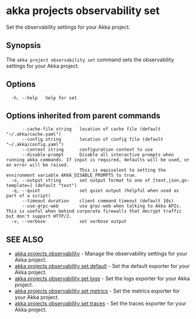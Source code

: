 # akka projects observability set

Set the observability settings for your Akka project.

## Synopsis

The `akka project observability set` command sets the observability settings for your Akka project.

## Options

```
  -h, --help   help for set
```

## Options inherited from parent commands

```
      --cache-file string   location of cache file (default "~/.akka/cache.yaml")
      --config string       location of config file (default "~/.akka/config.yaml")
      --context string      configuration context to use
      --disable-prompt      Disable all interactive prompts when running akka commands. If input is required, defaults will be used, or an error will be raised.
                            This is equivalent to setting the environment variable AKKA_DISABLE_PROMPTS to true.
  -o, --output string       set output format to one of [text,json,go-template=] (default "text")
  -q, --quiet               set quiet output (helpful when used as part of a script)
      --timeout duration    client command timeout (default 10s)
      --use-grpc-web        use grpc-web when talking to Akka APIs. This is useful when behind corporate firewalls that decrypt traffic but don't support HTTP/2.
  -v, --verbose             set verbose output
```

## SEE ALSO

* [akka projects observability](akka_projects_observability.html)	 - Manage the observability settings for your Akka project.
* [akka projects observability set default](akka_projects_observability_set_default.html)	 - Set the default exporter for your Akka project.
* [akka projects observability set logs](akka_projects_observability_set_logs.html)	 - Set the logs exporter for your Akka project.
* [akka projects observability set metrics](akka_projects_observability_set_metrics.html)	 - Set the metrics exporter for your Akka project.
* [akka projects observability set traces](akka_projects_observability_set_traces.html)	 - Set the traces exporter for your Akka project.
